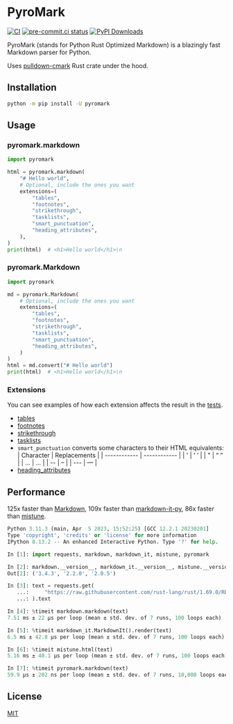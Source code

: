 # PyroMark

[![CI](https://github.com/monosans/pyromark/actions/workflows/ci.yml/badge.svg?branch=main&event=push)](https://github.com/monosans/pyromark/actions/workflows/ci.yml?query=event%3Apush+branch%3Amain)
[![pre-commit.ci status](https://results.pre-commit.ci/badge/github/monosans/pyromark/main.svg)](https://results.pre-commit.ci/latest/github/monosans/pyromark/main)
[![PyPI Downloads](https://img.shields.io/pypi/dm/pyromark?logo=pypi)](https://pypi.org/project/pyromark/)

PyroMark (stands for Python Rust Optimized Markdown) is a blazingly fast Markdown parser for Python.

Uses [pulldown-cmark](https://github.com/raphlinus/pulldown-cmark) Rust crate under the hood.

## Installation

```bash
python -m pip install -U pyromark
```

## Usage

### pyromark.markdown

```python
import pyromark

html = pyromark.markdown(
    "# Hello world",
    # Optional, include the ones you want
    extensions=(
        "tables",
        "footnotes",
        "strikethrough",
        "tasklists",
        "smart_punctuation",
        "heading_attributes",
    ),
)
print(html)  # <h1>Hello world</h1>\n
```

### pyromark.Markdown

```python
import pyromark

md = pyromark.Markdown(
    # Optional, include the ones you want
    extensions=(
        "tables",
        "footnotes",
        "strikethrough",
        "tasklists",
        "smart_punctuation",
        "heading_attributes",
    )
)
html = md.convert("# Hello world")
print(html)  # <h1>Hello world</h1>\n
```

### Extensions

You can see examples of how each extension affects the result in the [tests](https://github.com/monosans/pyromark/tree/main/tests).

- [tables](https://github.github.com/gfm/#tables-extension-)
- [footnotes](https://www.markdownguide.org/extended-syntax/#footnotes)
- [strikethrough](https://github.github.com/gfm/#strikethrough-extension-)
- [tasklists](https://github.github.com/gfm/#task-list-items-extension-)
- `smart_punctuation` converts some characters to their HTML equivalents:
  | Character | Replacements |
  | ------------ | ------------ |
  | ' | ‘ ’ |
  | " | “ ” |
  | ... | … |
  | -- | – |
  | --- | — |
- [heading_attributes](https://docs.rs/pulldown-cmark/latest/pulldown_cmark/struct.Options.html#associatedconstant.ENABLE_HEADING_ATTRIBUTES)

## Performance

125x faster than [Markdown](https://pypi.org/project/Markdown/),
109x faster than [markdown-it-py](https://pypi.org/project/markdown-it-py/),
86x faster than [mistune](https://pypi.org/project/mistune/).

```python
Python 3.11.3 (main, Apr  5 2023, 15:52:25) [GCC 12.2.1 20230201]
Type 'copyright', 'credits' or 'license' for more information
IPython 8.13.2 -- An enhanced Interactive Python. Type '?' for help.

In [1]: import requests, markdown, markdown_it, mistune, pyromark

In [2]: markdown.__version__, markdown_it.__version__, mistune.__version__
Out[2]: ('3.4.3', '2.2.0', '2.0.5')

In [3]: text = requests.get(
   ...:     "https://raw.githubusercontent.com/rust-lang/rust/1.69.0/README.md"
   ...: ).text

In [4]: %timeit markdown.markdown(text)
7.51 ms ± 22 µs per loop (mean ± std. dev. of 7 runs, 100 loops each)

In [5]: %timeit markdown_it.MarkdownIt().render(text)
6.5 ms ± 42.8 µs per loop (mean ± std. dev. of 7 runs, 100 loops each)

In [6]: %timeit mistune.html(text)
5.16 ms ± 40.1 µs per loop (mean ± std. dev. of 7 runs, 100 loops each)

In [7]: %timeit pyromark.markdown(text)
59.9 µs ± 202 ns per loop (mean ± std. dev. of 7 runs, 10,000 loops each)
```

## License

[MIT](LICENSE)
